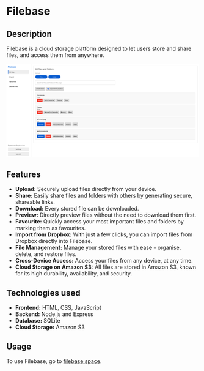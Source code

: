 # Filebase

## Description

Filebase is a cloud storage platform designed to let users store and share files, and access them from anywhere.

![filebase](https://raw.githubusercontent.com/LA-248/cloud-storage/main/client/public/assets/images/filebase-homepage.png)

## Features

- **Upload:** Securely upload files directly from your device.
- **Share:** Easily share files and folders with others by generating secure, shareable links.
- **Download:** Every stored file can be downloaded.
- **Preview:** Directly preview files without the need to download them first.
- **Favourite:** Quickly access your most important files and folders by marking them as favourites.
- **Import from Dropbox:** With just a few clicks, you can import files from Dropbox directly into Filebase.
- **File Management:** Manage your stored files with ease - organise, delete, and restore files.
- **Cross-Device Access:** Access your files from any device, at any time.
- **Cloud Storage on Amazon S3:** All files are stored in Amazon S3, known for its high durability, availability, and security.

## Technologies used

- **Frontend:** HTML, CSS, JavaScript
- **Backend:** Node.js and Express
- **Database:** SQLite
- **Cloud Storage:** Amazon S3

## Usage

To use Filebase, go to [filebase.space](https://filebase.space/).
